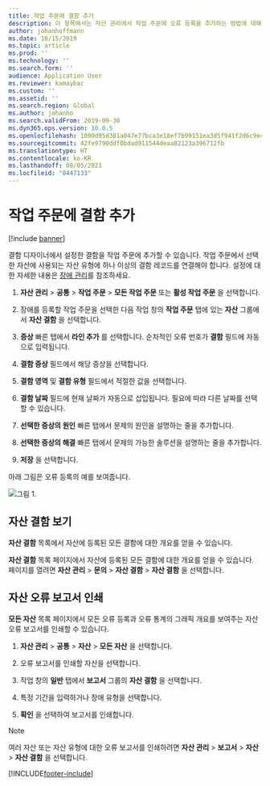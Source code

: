 ```yaml
---
title: 작업 주문에 결함 추가
description: 이 항목에서는 자산 관리에서 작업 주문에 오류 등록을 추가하는 방법에 대해 설명합니다.
author: johanhoffmann
ms.date: 10/15/2019
ms.topic: article
ms.prod: ''
ms.technology: ''
ms.search.form: ''
audience: Application User
ms.reviewer: kamaybac
ms.custom: ''
ms.assetid: ''
ms.search.region: Global
ms.author: johanho
ms.search.validFrom: 2019-09-30
ms.dyn365.ops.version: 10.0.5
ms.openlocfilehash: 1090d95d381a047e77bca3e18ef7b99151ea3d5f941f2d6c9e4877a339f1385e
ms.sourcegitcommit: 42fe9790ddf0bdad911544deaa82123a396712fb
ms.translationtype: HT
ms.contentlocale: ko-KR
ms.lasthandoff: 08/05/2021
ms.locfileid: "8447133"
---
```

# <a name="add-fault-to-work-order"></a>작업 주문에 결함 추가

[!include [banner](../../includes/banner.md)]



결함 디자이너에서 설정한 결함을 작업 주문에 추가할 수 있습니다. 작업 주문에서 선택한 자산에 사용되는 자산 유형에 하나 이상의 결함 레코드를 연결해야 합니다. 설정에 대한 자세한 내용은 [장애 관리](../setup-for-work-orders/fault-management.md)를 참조하세요.

1. **자산 관리** > **공통** > **작업 주문** > **모든 작업 주문** 또는 **활성 작업 주문** 을 선택합니다.

2. 장애를 등록할 작업 주문을 선택한 다음 작업 창의 **작업 주문** 탭에 있는 **자산** 그룹에서 **자산 결함** 을 선택합니다.

3. **증상** 빠른 탭에서 **라인 추가** 를 선택합니다. 순차적인 오류 번호가 **결함** 필드에 자동으로 입력됩니다.

4. **결함 증상** 필드에서 해당 증상을 선택합니다.

5. **결함 영역** 및 **결함 유형** 필드에서 적절한 값을 선택합니다.

6. **결함 날짜** 필드에 현재 날짜가 자동으로 삽입됩니다. 필요에 따라 다른 날짜를 선택할 수 있습니다.

7. **선택한 증상의 원인** 빠른 탭에서 문제의 원인을 설명하는 줄을 추가합니다.

8. **선택한 증상의 해결** 빠른 탭에서 문제의 가능한 솔루션을 설명하는 줄을 추가합니다.

9. **저장** 을 선택합니다.

아래 그림은 오류 등록의 예를 보여줍니다.

![그림 1.](media/19-work-orders.png)


## <a name="view-asset-faults"></a>자산 결함 보기

**자산 결함** 목록에서 자산에 등록된 모든 결함에 대한 개요를 얻을 수 있습니다.

**자산 결함** 목록 페이지에서 자산에 등록된 모든 결함에 대한 개요를 얻을 수 있습니다. 페이지를 열려면 **자산 관리** > **문의** > **자산 결함** > **자산 결함** 을 선택합니다.


## <a name="print-asset-fault-report"></a>자산 오류 보고서 인쇄

**모든 자산** 목록 페이지에서 모든 오류 등록과 오류 통계의 그래픽 개요를 보여주는 자산 오류 보고서를 인쇄할 수 있습니다.

1. **자산 관리** > **공통** > **자산** > **모든 자산** 을 선택합니다.

2. 오류 보고서를 인쇄할 자산을 선택합니다.

3. 작업 창의 **일반** 탭에서 **보고서** 그룹의 **자산 결함** 을 선택합니다.

4. 특정 기간을 입력하거나 장애 유형을 선택합니다.

5. **확인** 을 선택하여 보고서를 인쇄합니다.

>[!NOTE]
>여러 자산 또는 자산 유형에 대한 오류 보고서를 인쇄하려면 **자산 관리** > **보고서** > **자산** > **자산 결함** 을 선택합니다.



[!INCLUDE[footer-include](../../../includes/footer-banner.md)]